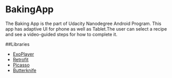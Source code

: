 # BakingApp
The Baking App is the part of Udacity Nanodegree Android Program. This app has adaptive UI for phone as well as Tablet.The user can select a recipe and see a video-guided steps for how to complete it.

##Libraries
* [ExoPlayer](https://github.com/google/ExoPlayer)
* [Retrofit](https://github.com/square/retrofit)
* [Picasso](https://github.com/square/picasso)
* [Butterknife](https://github.com/JakeWharton/butterknife)

